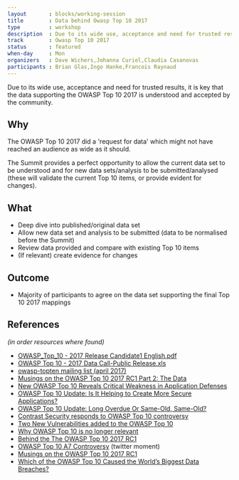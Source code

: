```yaml
---
layout       : blocks/working-session
title        : Data behind Owasp Top 10 2017
type         : workshop
description  : Due to its wide use, acceptance and need for trusted results, it is key that the data supporting the OWASP Top 10 2017 is understood and accepted by the community.
track        : Owasp Top 10 2017
status       : featured
when-day     : Mon
organizers   : Dave Wichers,Johanna Curiel,Claudia Casanovas
participants : Brian Glas,Ingo Hanke,Francois Raynaud
---
```


Due to its wide use, acceptance and need for trusted results, it is key that the data supporting the OWASP Top 10 2017 is understood and accepted by the community.

## Why

The OWASP Top 10 2017 did a 'request for data' which might not have reached an audience as wide as it should.

The Summit provides a perfect opportunity to allow the current data set to be understood and for new data sets/analysis to be submitted/analysed (these will validate the current Top 10 items, or provide evident for changes).

## What

 - Deep dive into published/original data set
 - Allow new data set and analysis to be submitted (data to be normalised before the Summit)
 - Review data provided and compare with existing Top 10 items
 - (If relevant) create evidence for changes

## Outcome

 - Majority of participants to agree on the data set supporting the final Top 10 2017 mappings

## References

_(in order resources where found)_

 - [OWASP_Top_10 - 2017 Release Candidate1 English.pdf](https://www.owasp.org/images/3/3c/OWASP_Top_10_-_2017_Release_Candidate1_English.pdf)
 - [OWASP Top 10 - 2017 Data Call-Public Release.xls](https://github.com/OWASP/Top10/blob/master/2017/datacall/OWASP%20Top%2010%20-%202017%20Data%20Call-Public%20Release.xlsx?raw=true)
 - [owasp-topten mailing list (april 2017)](http://lists.owasp.org/pipermail/owasp-topten/2017-April/thread.html)
 - [Musings on the OWASP Top 10 2017 RC1 Part 2: The Data](https://nvisium.com/blog/2017/04/24/musings-on-the-owasp-top-10-2017-rc1-pt2)
 - [New OWASP Top 10 Reveals Critical Weakness in Application Defenses](http://www.darkreading.com/application-security/new-owasp-top-10-reveals-critical-weakness-in-application-defenses/a/d-id/1328751)
 - [OWASP Top 10 Update: Is It Helping to Create More Secure Applications?](http://www.darkreading.com/application-security/owasp-top-10-update-is-it-helping-to-create-more-secure-applications/a/d-id/1328752)
 - [OWASP Top 10 Update: Long Overdue Or Same-Old, Same-Old?](http://www.darkreading.com/application-security/owasp-top-10-update-long-overdue-or-same-old-same-old/d/d-id/1328608)
 - [Contrast Security responds to OWASP Top 10 controversy](http://www.csoonline.com/article/3192505/security/contrast-security-responds-to-owasp-top-10-controversy.html)
 - [Two New Vulnerabilities added to the OWASP Top 10](https://www.contrastsecurity.com/security-influencers/two-new-vulnerabilites-added-to-the-owasp-top-10)
 - [Why OWASP Top 10 is no longer relevant](https://sakurity.com/blog/2017/04/24/owasp.html)
 - [Behind the The OWASP Top 10 2017 RC1](https://medium.com/@JoshCGrossman/behind-the-the-owasp-top-10-2017-rc1-df43236f79ff)
 - [OWASP Top 10 A7 Controversy](https://twitter.com/i/moments/856939400772673543) (twitter moment)
 - [Musings on the OWASP Top 10 2017 RC1](https://nvisium.com/blog/2017/04/18/musings-on-the-owasp-top-10-2017-rc1)
 - [Which of the OWASP Top 10 Caused the World’s Biggest Data Breaches?](https://snyk.io/blog/owasp-top-10-breaches)
